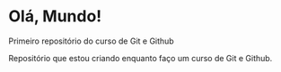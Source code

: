 # Olá, Mundo!
 Primeiro repositório do curso de Git e Github

 Repositório que estou criando enquanto faço um curso de Git e Github.
 
